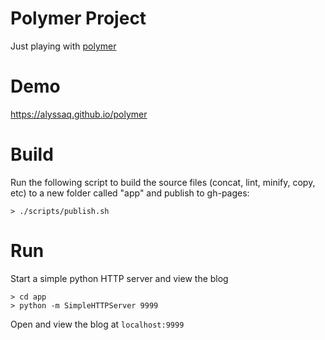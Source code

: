 Polymer Project
==
Just playing with [polymer](http://www.polymer-project.org/)

Demo
==
https://alyssaq.github.io/polymer

Build
==
Run the following script to build the source files (concat, lint, minify, copy, etc) to a new folder called "app" and publish to gh-pages:

    > ./scripts/publish.sh

Run
==
Start a simple python HTTP server and view the blog

    > cd app
    > python -m SimpleHTTPServer 9999

Open and view the blog at `localhost:9999`


